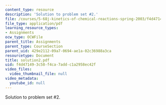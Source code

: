 ```yaml
---
content_type: resource
description: 'Solution to problem set #2.'
file: /courses/5-68j-kinetics-of-chemical-reactions-spring-2003/f4d471493c58f4ca7addc1a2958ec42f_solution2.pdf
file_type: application/pdf
learning_resource_types:
- Assignments
ocw_type: OCWFile
parent_title: Assignments
parent_type: CourseSection
parent_uid: 429e2112-09a7-0694-ae1a-02c36988a3ca
resourcetype: Document
title: solution2.pdf
uid: f4d47149-3c58-f4ca-7add-c1a2958ec42f
video_files:
  video_thumbnail_file: null
video_metadata:
  youtube_id: null
---
```

Solution to problem set #2.

